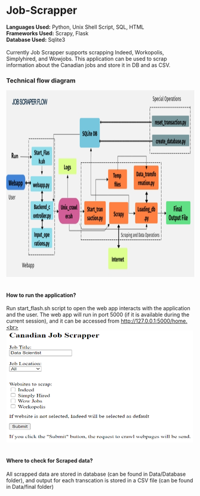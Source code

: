# Job-Scrapper
**Languages Used:** Python, Unix Shell Script, SQL, HTML<br>
**Frameworks Used:** Scrapy, Flask<br>
**Database Used:** Sqlite3<br><br>
Currently Job Scrapper supports scrapping Indeed, Workopolis, Simplyhired, and Wowjobs. This application can be used to scrap information about the Canadian jobs and store it in DB and as CSV.<br> 
### Technical flow diagram
<img src="https://github.com/rampk/Job-Scrapper/blob/master/Data/Job%20Scraper%20flow.png" width="846" height="500"><br><br>
#### How to run the application?<br>
Run start_flash.sh script to open the web app interacts with the application and the user. The web app will run in port 5000 (if it is available during the current session), and it can be accessed from http://127.0.0.1:5000/home.<br><br>
<img src="https://github.com/rampk/Job-Scrapper/blob/master/Data/Webapp%20Interface.png" width="500" height="300"><br><br>
#### Where to check for Scraped data?<br>
All scrapped data are stored in database (can be found in Data/Database folder), and output for each transcation is stored in a CSV file (can be found in Data/final folder)
